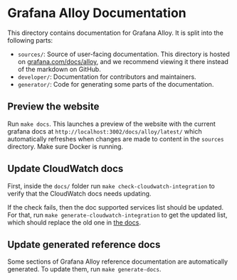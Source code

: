# Grafana Alloy Documentation

This directory contains documentation for Grafana Alloy. It is split into the following parts:

- `sources/`: Source of user-facing documentation.
  This directory is hosted on [grafana.com/docs/alloy](https://grafana.com/docs/alloy/latest/), and we recommend viewing it there instead of the markdown on GitHub.
- `developer/`: Documentation for contributors and maintainers.
- `generator/`: Code for generating some parts of the documentation.

## Preview the website

Run `make docs`.
This launches a preview of the website with the current grafana docs at `http://localhost:3002/docs/alloy/latest/` which automatically refreshes when changes are made to content in the `sources` directory.
Make sure Docker is running.

## Update CloudWatch docs

First, inside the `docs/` folder run `make check-cloudwatch-integration` to verify that the CloudWatch docs needs updating.

If the check fails, then the doc supported services list should be updated.
For that, run `make generate-cloudwatch-integration` to get the updated list, which should replace the old one in [the docs](./sources/static/configuration/integrations/cloudwatch-exporter-config.md).

## Update generated reference docs

Some sections of Grafana Alloy reference documentation are automatically generated. To update them, run `make generate-docs`.

